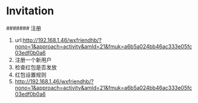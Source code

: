 Invitation
====================================
####### 注册
1.  url:http://192.168.1.46/wxfriendhb/?nono=1&approach=activity&amId=21&fmuk=a6b5a024bb46ac333e05fc03edf0b0a6
2.  注册一个新用户
3.  检查红包是否发放
4.  红包设置规则
5.  http://192.168.1.46/wxfriendhb/?nono=1&approach=activity&amId=21&fmuk=a6b5a024bb46ac333e05fc03edf0b0a6

